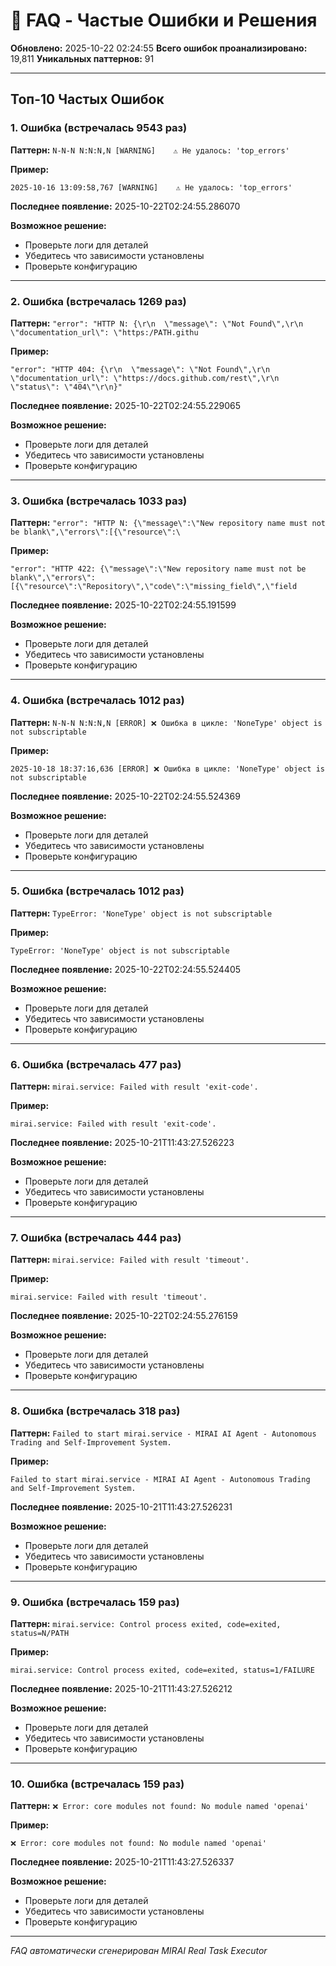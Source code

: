 # 🤔 FAQ - Частые Ошибки и Решения

**Обновлено:** 2025-10-22 02:24:55
**Всего ошибок проанализировано:** 19,811
**Уникальных паттернов:** 91

---

## Топ-10 Частых Ошибок


### 1. Ошибка (встречалась 9543 раз)

**Паттерн:** `N-N-N N:N:N,N [WARNING]    ⚠️ Не удалось: 'top_errors'`

**Пример:**
```
2025-10-16 13:09:58,767 [WARNING]    ⚠️ Не удалось: 'top_errors'
```

**Последнее появление:** 2025-10-22T02:24:55.286070

**Возможное решение:** 
- Проверьте логи для деталей
- Убедитесь что зависимости установлены
- Проверьте конфигурацию

---

### 2. Ошибка (встречалась 1269 раз)

**Паттерн:** `"error": "HTTP N: {\r\n  \"message\": \"Not Found\",\r\n  \"documentation_url\": \"https:/PATH.githu`

**Пример:**
```
"error": "HTTP 404: {\r\n  \"message\": \"Not Found\",\r\n  \"documentation_url\": \"https://docs.github.com/rest\",\r\n  \"status\": \"404\"\r\n}"
```

**Последнее появление:** 2025-10-22T02:24:55.229065

**Возможное решение:** 
- Проверьте логи для деталей
- Убедитесь что зависимости установлены
- Проверьте конфигурацию

---

### 3. Ошибка (встречалась 1033 раз)

**Паттерн:** `"error": "HTTP N: {\"message\":\"New repository name must not be blank\",\"errors\":[{\"resource\":\`

**Пример:**
```
"error": "HTTP 422: {\"message\":\"New repository name must not be blank\",\"errors\":[{\"resource\":\"Repository\",\"code\":\"missing_field\",\"field
```

**Последнее появление:** 2025-10-22T02:24:55.191599

**Возможное решение:** 
- Проверьте логи для деталей
- Убедитесь что зависимости установлены
- Проверьте конфигурацию

---

### 4. Ошибка (встречалась 1012 раз)

**Паттерн:** `N-N-N N:N:N,N [ERROR] ❌ Ошибка в цикле: 'NoneType' object is not subscriptable`

**Пример:**
```
2025-10-18 18:37:16,636 [ERROR] ❌ Ошибка в цикле: 'NoneType' object is not subscriptable
```

**Последнее появление:** 2025-10-22T02:24:55.524369

**Возможное решение:** 
- Проверьте логи для деталей
- Убедитесь что зависимости установлены
- Проверьте конфигурацию

---

### 5. Ошибка (встречалась 1012 раз)

**Паттерн:** `TypeError: 'NoneType' object is not subscriptable`

**Пример:**
```
TypeError: 'NoneType' object is not subscriptable
```

**Последнее появление:** 2025-10-22T02:24:55.524405

**Возможное решение:** 
- Проверьте логи для деталей
- Убедитесь что зависимости установлены
- Проверьте конфигурацию

---

### 6. Ошибка (встречалась 477 раз)

**Паттерн:** `mirai.service: Failed with result 'exit-code'.`

**Пример:**
```
mirai.service: Failed with result 'exit-code'.
```

**Последнее появление:** 2025-10-21T11:43:27.526223

**Возможное решение:** 
- Проверьте логи для деталей
- Убедитесь что зависимости установлены
- Проверьте конфигурацию

---

### 7. Ошибка (встречалась 444 раз)

**Паттерн:** `mirai.service: Failed with result 'timeout'.`

**Пример:**
```
mirai.service: Failed with result 'timeout'.
```

**Последнее появление:** 2025-10-22T02:24:55.276159

**Возможное решение:** 
- Проверьте логи для деталей
- Убедитесь что зависимости установлены
- Проверьте конфигурацию

---

### 8. Ошибка (встречалась 318 раз)

**Паттерн:** `Failed to start mirai.service - MIRAI AI Agent - Autonomous Trading and Self-Improvement System.`

**Пример:**
```
Failed to start mirai.service - MIRAI AI Agent - Autonomous Trading and Self-Improvement System.
```

**Последнее появление:** 2025-10-21T11:43:27.526231

**Возможное решение:** 
- Проверьте логи для деталей
- Убедитесь что зависимости установлены
- Проверьте конфигурацию

---

### 9. Ошибка (встречалась 159 раз)

**Паттерн:** `mirai.service: Control process exited, code=exited, status=N/PATH`

**Пример:**
```
mirai.service: Control process exited, code=exited, status=1/FAILURE
```

**Последнее появление:** 2025-10-21T11:43:27.526212

**Возможное решение:** 
- Проверьте логи для деталей
- Убедитесь что зависимости установлены
- Проверьте конфигурацию

---

### 10. Ошибка (встречалась 159 раз)

**Паттерн:** `❌ Error: core modules not found: No module named 'openai'`

**Пример:**
```
❌ Error: core modules not found: No module named 'openai'
```

**Последнее появление:** 2025-10-21T11:43:27.526337

**Возможное решение:** 
- Проверьте логи для деталей
- Убедитесь что зависимости установлены
- Проверьте конфигурацию

---

*FAQ автоматически сгенерирован MIRAI Real Task Executor*
